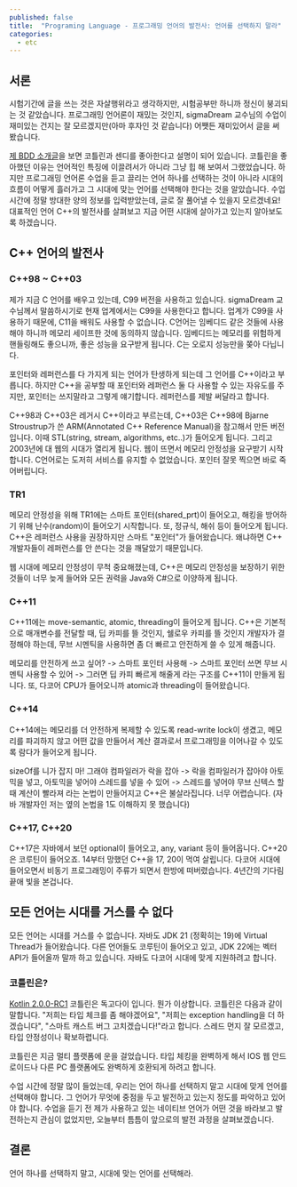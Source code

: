 ```yaml
---
published: false
title:  "Programing Language - 프로그래밍 언어의 발전사: 언어를 선택하지 말라"
categories:
  - etc
---
```


## 서론

시험기간에 글을 쓰는 것은 자살행위라고 생각하지만, 시험공부만 하니까 정신이 붕괴되는 것 같았습니다. 프로그래밍 언어론이 재밌는 것인지, sigmaDream 교수님의 수업이 재미있는 건지는 잘 모르겠지만(아마 후자인 것 같습니다) 어쨋든 재미있어서 글을 써 봤습니다. 

[제 BDD 소개글](https://chip-force-ed0.notion.site/59cdcd35ee6f40009ba780a996fb0dcd?pvs=4)을 보면 코틀린과 센디를 좋아한다고 설명이 되어 있습니다. 코틀린을 좋아했던 이유는 언어적인 특징에 이끌려서가 아니라 그냥 힙 해 보여서 그랬었습니다. 하지만 프로그래밍 언어론 수업을 듣고 끌리는 언어 하나를 선택하는 것이 아니라 시대의 흐름이 어떻게 흘러가고 그 시대에 맞는 언어를 선택해야 한다는 것을 알았습니다. 수업 시간에 정말 방대한 양의 정보를 입력받았는데, 글로 잘 풀어낼 수 있을지 모르겠네요! 대표적인 언어 C++의 발전사를 살펴보고 지금 어떤 시대에 살아가고 있는지 알아보도록 하겠습니다.

## C++ 언어의 발전사

### C++98 ~ C++03

제가 지금 C 언어를 배우고 있는데, C99 버전을 사용하고 있습니다. sigmaDream 교수님께서 말씀하시기로 현재 업계에서는 C99을 사용한다고 합니다. 업계가 C99을 사용하기 때문에, C11을 배워도 사용할 수 없습니다. C언어는 임베디드 같은 것들에 사용해야 하니까 메모리 세이프한 것에 동의하지 않습니다. 임베디드는 메모리를 위험하게 핸들링해도 좋으니까, 좋은 성능을 요구받게 됩니다. C는 오로지 성능만을 쫒아 다닙니다.

포인터와 레퍼런스를 다 가지게 되는 언어가 탄생하게 되는데 그 언어를 C++이라고 부릅니다. 하지만 C++을 공부할 때 포인터와 레퍼런스 둘 다 사용할 수 있는 자유도를 주지만, 포인터는 쓰지말라고 그렇게 얘기합니다. 레퍼런스를 제발 써달라고 합니다.

C++98과 C++03은 레거시 C++이라고 부르는데, C++03은 C++98에 Bjarne Stroustrup가 쓴 ARM(Annotated C++ Reference Manual)을 참고해서 만든 버전입니다. 이때 STL(string, stream, algorithms, etc..)가 들어오게 됩니다. 그리고 2003년에 대 웹의 시대가 열리게 됩니다. 웹이 뜨면서 메모리 안정성을 요구받기 시작합니다. C언어로는 도저히 서비스를 유지할 수 없었습니다. 포인터 잘못 찍으면 바로 죽어버립니다.

### TR1

메모리 안정성을 위해 TR1에는 스마트 포인터(shared_prt)이 들어오고, 해킹을 방어하기 위해 난수(random)이 들어오기 시작합니다. 또, 정규식, 해쉬 등이 들어오게 됩니다. C++은 레퍼런스 사용을 권장하지만 스마트 "포인터"가 들어왔습니다. 왜냐하면 C++ 개발자들이 레퍼런스를 안 쓴다는 것을 깨달았기 때문입니다. 

웹 시대에 메모리 안정성이 무척 중요해졌는데, C++은 메모리 안정성을 보장하기 위한 것들이 너무 늦게 들어와 모든 권력을 Java와 C#으로 이양하게 됩니다.

### C++11

C++11에는 move-semantic, atomic, threading이 들어오게 됩니다. C++은 기본적으로 매개변수를 전달할 때, 딥 카피를 뜰 것인지, 쉘로우 카피를 뜰 것인지 개발자가 결정해야 하는데, 무브 시멘틱을 사용하면 좀 더 빠르고 안전하게 쓸 수 있게 해줍니다.

메모리를 안전하게 쓰고 싶어? -> 스마트 포인터 사용해 -> 스마트 포인터 쓰면 무브 시멘틱 사용할 수 있어 -> 그러면 딥 카피 빠르게 해줄게 라는 구조를 C++11이 만들게 됩니다. 또, 다코어 CPU가 들어오니까 atomic과 threading이 들어왔습니다.

### C++14

C++14에는 메모리를 더 안전하게 복제할 수 있도록 read-write lock이 생겼고, 메모리를 파괴하지 않고 어떤 값을 만들어서 계산 결과로서 프로그래밍을 이어나갈 수 있도록 람다가 들어오게 됩니다. 

sizeOf를 니가 잡지 마! 그래야 컴파일러가 락을 잡아 -> 락을 컴파일러가 잡아야 아토믹을 넣고, 아토믹을 넣어야 스레드를 넣을 수 있어 -> 스레드를 넣어야 무브 신텍스 할 때 계산이 빨라져 라는 논법이 만들어지고 C++은 불살라집니다. 너무 어렵습니다. (자바 개발자인 저는 옆의 논법을 1도 이해하지 못 했습니다)

### C++17, C++20

C++17은 자바에서 보던 optional이 들어오고, any, variant 등이 들어옵니다. C++20은 코루틴이 들어오죠. 14부터 망했던 C++을 17, 20이 먹여 살립니다. 다코어 시대에 들어오면서 비동기 프로그래밍이 주류가 되면서 한방에 떠버렸습니다. 4년간의 기다림 끝애 빛을 본겁니다.

## 모든 언어는 시대를 거스를 수 없다

모든 언어는 시대를 거스를 수 없습니다. 자바도 JDK 21 (정확히는 19)에 Virtual Thread가 들어왔습니다. 다른 언어들도 코루틴이 들어오고 있고, JDK 22에는 벡터 API가 들어올까 말까 하고 있습니다. 자바도 다코어 시대에 맞게 지원하려고 합니다.

### 코틀린은?
[Kotlin 2.0.0-RC1](https://kotlinlang.org/docs/whatsnew-eap.html)
코틀린은 독고다이 입니다. 뭔가 이상합니다. 코틀린은 다음과 같이 말합니다. "저희는 타입 체크를 좀 해야겠어요", "저희는 exception handling을 더 하겠습니다", "스마트 캐스트 버그 고치겠습니다!"라고 합니다. 스레드 먼지 잘 모르겠고, 타입 안정성이나 확보하렵니다. 

코틀린은 지금 멀티 플랫폼에 운을 걸었습니다. 타입 체킹을 완벽하게 해서 IOS 웹 안드로이드나 다른 PC 플랫폼에도 완벽하게 호환되게 하려고 합니다.

수업 시간에 정말 많이 들었는데, 우리는 언어 하나를 선택하지 말고 시대에 맞게 언어를 선택해야 합니다. 그 언어가 무엇에 중점을 두고 발전하고 있는지 정도를 파악하고 있어야 합니다. 수업을 듣기 전 제가 사용하고 있는 네이티브 언어가 어떤 것을 바라보고 발전하는지 관심이 없었지만, 오늘부터 틈틈이 앞으로의 발전 과정을 살펴보겠습니다.


## 결론
언어 하나를 선택하지 말고, 시대에 맞는 언어를 선택해라.

